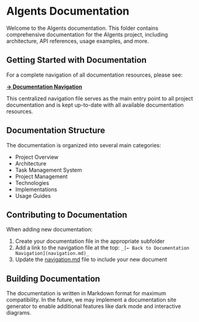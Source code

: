 # AIgents Documentation

Welcome to the AIgents documentation. This folder contains comprehensive documentation for the AIgents project, including architecture, API references, usage examples, and more.

## Getting Started with Documentation

For a complete navigation of all documentation resources, please see:

**[→ Documentation Navigation](navigation.md)**

This centralized navigation file serves as the main entry point to all project documentation and is kept up-to-date with all available documentation resources.

## Documentation Structure

The documentation is organized into several main categories:

- Project Overview
- Architecture
- Task Management System
- Project Management
- Technologies
- Implementations
- Usage Guides

## Contributing to Documentation

When adding new documentation:

1. Create your documentation file in the appropriate subfolder
2. Add a link to the navigation file at the top: `_[← Back to Documentation Navigation](navigation.md)_`
3. Update the [navigation.md](navigation.md) file to include your new document

## Building Documentation

The documentation is written in Markdown format for maximum compatibility. In the future, we may implement a documentation site generator to enable additional features like dark mode and interactive diagrams.
